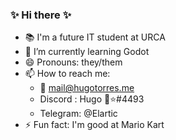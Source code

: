 <!--
- 🔭 I’m currently working on
-->

### ✨ Hi there ✨

- 📚 I'm a future IT student at URCA
- 🌱 I’m currently learning Godot
- 😄 Pronouns: they/them
- 📫 How to reach me: 
  - 📧 mail@hugotorres.me
  - Discord : Hugo 👑⭐#4493
  - Telegram: @Elartic
- ⚡ Fun fact: I'm good at Mario Kart
